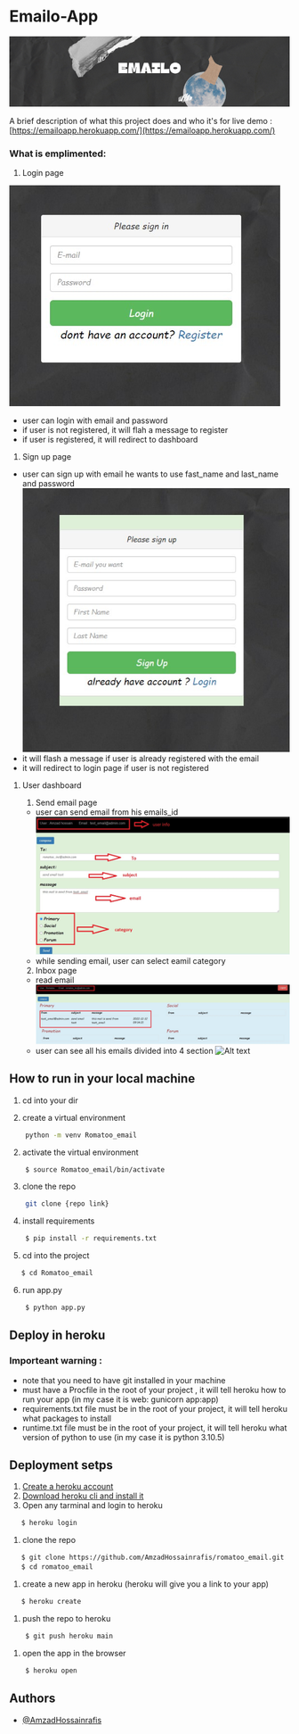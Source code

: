 
# Emailo-App

![Alt text](website/static/gitlab_img/banner%20(1).png)

A brief description of what this project does and who it's for
live demo : [https://emailoapp.herokuapp.com/](https://emailoapp.herokuapp.com/)    

### What is emplimented: 

1. Login page
   
  ![Alt text](website/static/gitlab_img/login.jpg)
* user can login with email and password 
* if user is not registered, it will flah a message to register 
* if user is registered, it will redirect to dashboard
1. Sign up page 

* user can sign up with email he wants to use fast_name and last_name and password 
  ![Alt text](website/static/gitlab_img/sg2.jpg)
* it will flash a message if user is already registered with the email 
* it will redirect to login page if user is not registered 
  
   
1. User dashboard 
    

    1. Send email page 
      * user can send email from his emails_id
    ![Alt text](website/static/gitlab_img/send_email.jpg)
      * while sending email, user can select eamil category 
    2. Inbox page 
      * read email
    ![Alt text](website/static/gitlab_img/recieve_email.jpg)
      * user can see all his emails divided into 4 section 
    ![Alt text](website/static/gitlab_img/inbox.jpg)


## How to run in your local machine 
1. cd into your dir

1. create a virtual environment 
```bash
    python -m venv Romatoo_email
```

2. activate the virtual environment 
```bash
    $ source Romatoo_email/bin/activate
```
3. clone the repo
```bash
    git clone {repo link} 
```
4. install requirements 
```bash
    $ pip install -r requirements.txt
```
5. cd into the project
```bash
   $ cd Romatoo_email
  ```
6. run app.py 
```bash
    $ python app.py
```
## Deploy in heroku 

### Importeant warning : 
  * note that you need to have git installed in your machine 
  * must have a Procfile in the root of your project , it will tell heroku how to run your app (in my case it is web: gunicorn app:app)
  * requirements.txt file must be in the root of your project, it will tell heroku what packages to install 
  * runtime.txt file must be in the root of your project, it will tell heroku what version of python to use (in my case it is python 3.10.5) 
  
  
## Deployment setps 

1. [Create a heroku account](https://id.heroku.com/login)
2. [Download heroku cli and install it](https://devcenter.heroku.com/articles/heroku-cli)
3. Open any tarminal and login to heroku
```bash
   $ heroku login
```

1. clone the repo 
```bash
   $ git clone https://github.com/AmzadHossainrafis/romatoo_email.git
   $ cd romatoo_email
```

1. create a new app in heroku (heroku will give you a link to your app) 
```bash
   $ heroku create 
```
1. push the repo to heroku
```bash
    $ git push heroku main
```

1. open the app in the browser

```bash
    $ heroku open
```
## Authors

- [@AmzadHossainrafis](https://github.com/AmzadHossainrafis)

